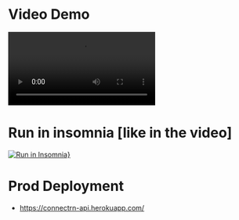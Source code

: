 # Video Demo
![](connectrn_demo.mov)

# Run in insomnia [like in the video]
[![Run in Insomnia}](https://insomnia.rest/images/run.svg)](https://insomnia.rest/run/?label=Restaurant%20API&uri=https%3A%2F%2Fgithub.com%2Fmkapnick%2Fconnectrn%2Fblob%2Fmaster%2Finsomnia_2020-10-08.json)

# Prod Deployment
- https://connectrn-api.herokuapp.com/
